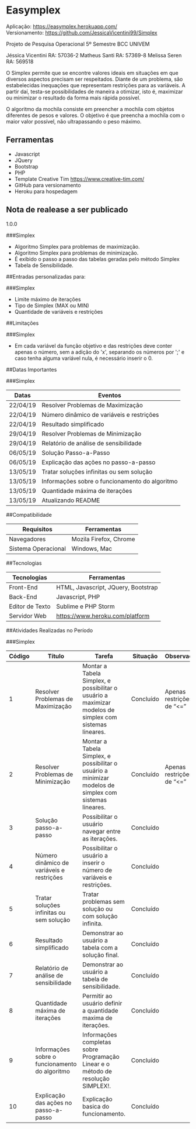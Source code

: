 # Easymplex

Aplicação: https://easymplex.herokuapp.com/   
Versionamento: https://github.com/JessicaVicentini99/Simplex

Projeto de Pesquisa Operacional
5º Semestre BCC UNIVEM

Jéssica Vicentini RA: 57036-2
Matheus Santi RA: 57369-8
Melissa Seren RA: 569518


O Simplex permite que se encontre valores ideais em situações em que diversos aspectos precisam ser respeitados. Diante de um problema, são estabelecidas inequações que representam restrições para as variáveis. A partir daí, testa-se possibilidades de maneira a otimizar, isto é, maximizar ou minimizar o resultado da forma mais rápida possível.

O algoritmo da mochila consiste em preencher a mochila com objetos diferentes de pesos e valores. O objetivo é que preencha a mochila com o maior valor possível, não ultrapassando o peso máximo.


## Ferramentas

- Javascript
- JQuery
- Bootstrap
- PHP
- Template Creative Tim https://www.creative-tim.com/ 	
- GitHub para versionamento
- Heroku para hospedagem

## Nota de realease a ser publicado
1.0.0

###Simplex

- Algoritmo Simplex para problemas de maximização.
- Algoritmo Simplex para problemas de minimização.
- É exibido o passo a passo das tabelas geradas pelo método Simplex
- Tabela de Sensibilidade.

##Entradas personalizadas para:

###Simplex

- Limite máximo de iterações
- Tipo de Simplex (MAX ou MIN)
- Quantidade de variáveis e restrições

##Limitações

###Simplex

- Em cada variável da função objetivo e das restrições deve conter apenas o número, sem a adição do 'x', separando os números por ';' e caso tenha alguma variável nula, é necessário inserir o 0.

##Datas Importantes

###Simplex

Datas | Eventos
--------- | ------
22/04/19     | Resolver Problemas de Maximização
22/04/19     | Número dinâmico de variáveis e restrições
22/04/19     | Resultado simplificado
29/04/19     | Resolver Problemas de Minimização
29/04/19     | Relatório de análise de sensibilidade
06/05/19     | Solução Passo-a-Passo
06/05/19     | Explicação das ações no passo-a-passo
13/05/19     | Tratar soluções infinitas ou sem solução
13/05/19     | Informações sobre o funcionamento do algoritmo
13/05/19     | Quantidade máxima de iterações
13/05/19    | Atualizando README

##Compatibilidade

Requisitos | Ferramentas
--------- | ------
Navegadores     | Mozila Firefox, Chrome
Sistema Operacional    | Windows, Mac

##Tecnologias

Tecnologias | Ferramentas
--------- | ------
Front-End     | HTML, Javascript, JQuery, Bootstrap
Back-End    | Javascript, PHP
Editor de Texto  | Sublime e PHP Storm
Servidor Web    | https://www.heroku.com/platform

##Atividades Realizadas no Período

###Simplex

Código | Título | Tarefa | Situação | Observação
--------- | ------ | -------| -------| -------
1 | Resolver Problemas de Maximização| Montar a Tabela Simplex, e possibilitar o usuário a maximizar modelos de simplex com sistemas lineares. | Concluído | Apenas restrições de “<=”
2 | Resolver Problemas de Minimização | Montar a Tabela Simplex, e possibilitar o usuário a minimizar modelos de simplex com sistemas lineares. | Concluído | Apenas restrições de “<=”
3 | Solução passo-a-passo | Possibilitar o usuário navegar entre as iterações. | Concluído |
4 | Número dinâmico de variáveis e restrições | Possibilitar o usuário a inserir o número de variáveis e restrições. | Concluído |
5 | Tratar soluções infinitas ou sem solução | Tratar problemas sem solução ou com solução infinita. | Concluído |
6 | Resultado simplificado | Demonstrar ao usuário a tabela com a solução final. | Concluído|
7  | Relatório de análise de sensibilidade | Demonstrar ao usuário a tabela de sensibilidade. |Concluído|
8  | Quantidade máxima de iterações | Permitir ao usuário definir a quantidade maxima de iterações. |Concluído|
9  | Informações sobre o funcionamento do algoritmo | Informações completas sobre Programação Linear e o método de resolução SIMPLEX!. |Concluído|
10  | Explicação das ações no passo-a-passo | Explicação basica do funcionamento. |Concluído|

